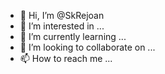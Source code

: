 - 👋 Hi, I’m @SkRejoan
- 👀 I’m interested in ...
- 🌱 I’m currently learning ...
- 💞️ I’m looking to collaborate on ...
- 📫 How to reach me ...

<!---
SkRejoan/SkRejoan is a ✨ special ✨ repository because its `README.md` (this file) appears on your GitHub profile.
You can click the Preview link to take a look at your changes.
--->
